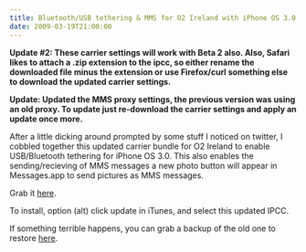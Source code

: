```yaml
---
title: Bluetooth/USB tethering & MMS for O2 Ireland with iPhone OS 3.0
date: 2009-03-19T21:00:00
---
```


**Update \#2: These carrier settings will work with Beta 2 also. Also,
Safari likes to attach a .zip extension to the ipcc, so either rename
the downloaded file minus the extension or use Firefox/curl something
else to download the updated carrier settings.**

**Update: Updated the MMS proxy settings, the previous version was using
an old proxy. To update just re-download the carrier settings and apply
an update once more.**

After a little dicking around prompted by some stuff I noticed on
twitter, I cobbled together this updated carrier bundle for O2 Ireland
to enable USB/Bluetooth tethering for iPhone OS 3.0. This also enables
the sending/recieving of MMS messages a new photo button will appear in
Messages.app to send pictures as MMS messages.

Grab it [here](http://www.jasonmadigan.com/O2_ie.ipcc).

To install, option (alt) click update in iTunes, and select this updated
IPCC.

If something terrible happens, you can grab a backup of the old one to
restore [here](http://www.jasonmadigan.com/O2_ie.ipcc.backup).

